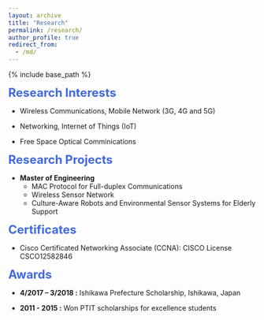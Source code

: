 ```yaml
---
layout: archive
title: "Research"
permalink: /research/
author_profile: true
redirect_from:
  - /md/
---
```


{% include base_path %}

**<font size = "5" color="#4169E1">Research Interests</font>**
- Wireless Communications, Mobile Network (3G, 4G and 5G)

- Networking, Internet of Things (IoT)

- Free Space Optical Comminications


**<font size = "5" color="#4169E1">Research Projects</font>**
- **Master of Engineering** 
  - MAC Protocol for Full-duplex Communications
  - Wireless Sensor Network
  - Culture-Aware Robots and Environmental Sensor Systems for Elderly Support

**<font size = "5" color="#4169E1">Certificates</font>**
  - Cisco Certificated Networking Associate (CCNA): 
	CISCO License CSCO12582846


**<font size = "5" color="#4169E1">Awards</font>**
  - **4/2017 – 3/2018 :** Ishikawa Prefecture Scholarship, Ishikawa, Japan

  - **2011 - 2015 :** Won PTIT scholarships for excellence students


